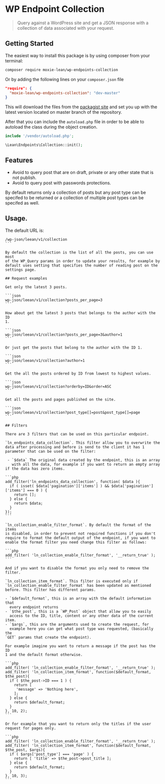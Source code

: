 # WP Endpoint Collection

> Query against a WordPress site and get a JSON response with a
> collection of data associated with your request.

## Getting Started

The easiest way to install this package is by using composer from your terminal:

```bash
composer require moxie-lean/wp-endpoints-collection
```

Or by adding the following lines on your `composer.json` file

```json
"require": {
  "moxie-lean/wp-endpoints-collection": "dev-master"
}
```

This will download the files from the [packagist site](https://packagist.org/packages/moxie-lean/wp-endpoints-collection)
and set you up with the latest version located on master branch of the repository.

After that you can include the `autoload.php` file in order to
be able to autoload the class during the object creation.

```php
include '/vendor/autoload.php';

\Lean\Endpoints\Collection::init();
```

## Features

- Avoid to query post that are on draft, private or any other
  state that is not publish.
- Avoid to query post with passwords protections.

By default returns only a collection of posts but any post type can be
specifed to be returned or a collection of multiple post types can be
specifed as well.

## Usage.

The default URL is:

````
/wp-json/leean/v1/collection
```

By default the collection is the list of all the posts, you can use most
of the WP_Query params in order to update your results, for example by
default uses setting that specifies the number of reading post on the
settings page.

## Request examples

Get only the latest 3 posts.

```json
wp-json/leean/v1/collection?posts_per_page=3
```

How about get the latest 3 posts that belongs to the author with the ID
1.

```json
wp-json/leean/v1/collection?posts_per_page=3&author=1
```

Or just get the posts that belong to the author with the ID 1.

```json
wp-json/leean/v1/collection?author=1
```

Get the all the posts ordered by ID from lowest to highest values.

```json
wp-json/leean/v1/collection?orderby=ID&order=ASC
```

Get all the posts and pages published on the site.

```json
wp-json/leean/v1/collection?post_type[]=post&post_type[]=page
```

## Filters

There are 3 filters that can be used on this particular endpoint.

`ln_endpoints_data_collection`. This filter allow you to overwrite the
data after processing and before is send to the client it has 1
parameter that can be used on the filter: 

 - `$data` The original data created by the endpoint, this is an array
   with all the data, for example if you want to return an empty array
if the data has zero items.

```php
add_filter('ln_endpoints_data_collection', function( $data ){
  if ( isset( $data['pagination']['items'] ) && $data['pagination']['items'] === 0 ) {
    return [];
  } else {
    return $data;
  }
});
```

`ln_collection_enable_filter_format`. By default the format of the items
is disabled, in order to prevent not required functions if you don't
require to format the default output of the endpoint, if you want to
enable the format filter you need change this filter as follows:

```php
add_filter( 'ln_collection_enable_filter_format', '__return_true' );
```

And if you want to disable the format you only need to remove the
filter.

`ln_collection_item_format`. This filter is executed only if
`ln_collection_enable_filter_format` has been updated as mentioned
before. This filter has different params.

- `$default_format`, this is an array with the default information that
  every endpoint returns
- `$the_post`, this is a `WP_Post` object that allow you to easily
  access to the ID, title, content or any other data of the current
item.
- `$args`, this are the arguments used to create the request, for
  example here you can get what post type was requested, (basically the
`GET` params that create the endpoint).

For example imagine you want to return a message if the post has the ID
1 and the default format otherwise.

```php
add_filter( 'ln_collection_enable_filter_format', '__return_true' );
add_filter( 'ln_collection_item_format', function($default_format, $the_post){
  if ( $the_post->ID === 1 ) {
    return [
     'message' => 'Nothing here',
    ];
  } else {
    return $default_format;
  }
}, 10, 2);
```

Or for example that you want to return only the titles if the user
request for pages only.

```php
add_filter( 'ln_collection_enable_filter_format', '__return_true' );
add_filter( 'ln_collection_item_format', function($default_format, $the_post, $args){
  if ( $args['post_type'] === 'page' ) {
    return [ 'title' => $the_post->post_title ];
  } else {
    return $default_format;
  }
}, 10, 3);
```
